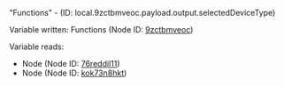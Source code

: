 "Functions" - (ID: local.9zctbmveoc.payload.output.selectedDeviceType)

Variable written:
Functions (Node ID: [9zctbmveoc](../nodes/9zctbmveoc.md))

Variable reads:
* Node (Node ID: [76reddil11](../nodes/76reddil11.md))
* Node (Node ID: [kok73n8hkt](../nodes/kok73n8hkt.md))
